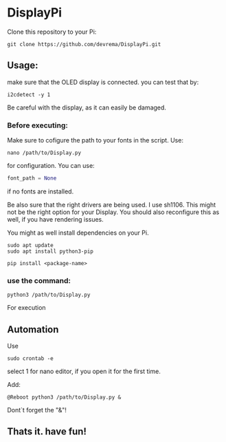 # DisplayPi

Clone this repository to your Pi:
``` 
git clone https://github.com/devrema/DisplayPi.git
``` 


## Usage:

make sure that the OLED display is connected.
you can test that by:
```
i2cdetect -y 1
```

Be careful with the display, as it can easily be damaged.


### Before executing:

Make sure to cofigure the path to your fonts in the script.
Use:
```
nano /path/to/Display.py
``` 
for configuration.
You can use:
```python
font_path = None
```
if no fonts are installed.

Be also sure that the right drivers are being used. I use sh1106. This might not be the right option for your Display.
You should also reconfigure this as well, if you have rendering issues.

You might as well install dependencies on your Pi.
``` 
sudo apt update
sudo apt install python3-pip
``` 
``` 
pip install <package-name>
``` 

### use the command:
```
python3 /path/to/Display.py
```
For execution


## Automation

Use 
```
sudo crontab -e
```

select 1 for nano editor, if you open it for the first time.

Add:

```
@Reboot python3 /path/to/Display.py &
```

Dont`t forget the "&"!


## Thats it. have fun!




